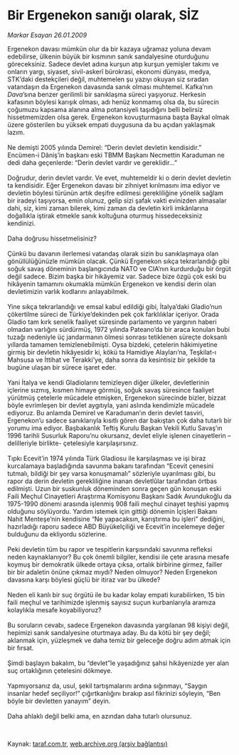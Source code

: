# Bir Ergenekon sanığı olarak, SİZ

*Markar Esayan 26.01.2009*

<div class="taraf_structure_2col_1zq">
<div class="margen_n">



 <p>Ergenekon davası mümkün olur da bir kazaya uğramaz yoluna devam edebilirse, ülkenin büyük bir kısmının sanık sandalyesine oturduğunu göreceksiniz. Sadece devlet adına kurşun atıp kurşun yemişler takımı ve onların yargı, siyaset, sivil-askerî bürokrasi, ekonomi dünyası, medya, STK’daki destekçileri değil, muhtemelen şu yazıyı okuyan siz sıradan vatandaşın da Ergenekon davasında sanık olması muhtemel. Kafka’nın <i>Dava</i>’sına benzer gerilimli bir sanıklaşma süreci yaşıyoruz. Herkesin kafasının böylesi karışık olması, adı henüz konmamış olsa da, bu sürecin çoğumuzu kapsama alanına alma potansiyeli taşıdığını belli belirsiz hissetmemizden olsa gerek. Ergenekon kovuşturmasına başta Baykal olmak üzere gösterilen bu yüksek empati duygusuna da bu açıdan yaklaşmak lazım. <br/><br/>Ne demişti 2005 yılında Demirel: “Derin devlet devletin kendisidir.” Encümen-i Dâniş’in başkanı eski TBMM Başkanı Necmettin Karaduman ne dedi daha geçenlerde: “Derin devlet vardır ve gereklidir...” <br/><br/>Doğrudur, derin devlet vardır. Ve evet, muhtemeldir ki o derin devlet devletin ta kendisidir. Eğer Ergenekon davası bir zihniyet kırılmasını ima ediyor ve devletin böylesi türünün artık deşifre edilmesi gerekliliğine yönelik sağlam bir iradeyi taşıyorsa, emin olunuz, gelip sizi şafak vakti evinizden almasalar dahi, siz, kimi zaman bilerek, kimi zaman da devletin kirli imkânlarına doğallıkla iştirak etmekle sanık koltuğuna oturmuş hissedeceksiniz kendinizi. <br/><br/>Daha doğrusu hissetmelisiniz? <br/><br/>Çünkü bu davanın ilerlemesi vatandaş olarak sizin bu sanıklaşmaya olan gönüllülüğünüzle mümkün olacak. Çünkü Ergenekon sıkça tekrarlandığı gibi soğuk savaş döneminin başlangıcında NATO ve CIA’nın kurdurduğu bir örgüt değil sadece. Bizim başka bir hikâyemiz var. Sadece bize özgü çok eski bu hikâyenin tamamını okumakla mümkün Ergenekon ve kendisi derin olan devletimizin varlık kodlarını anlayabilmek. <br/><br/>Yine sıkça tekrarlandığı ve emsal kabul edildiği gibi, İtalya’daki Gladio’nun çökertilme süreci de Türkiye’dekinden pek çok farklılıklar içeriyor. Orada Gladio tam kırk senelik faaliyet süresinde parlamento ve yargının haberi olmadan varlığını sürdürmüş, 1972 yılında Pateano’da bir araca konulan bubi tuzağı nedeniyle üç jandarmanın ölmesi sonrası tetiklenen süreçte doksanlı yıllarda tamamen temizlenebilmişti. Oysa bizdeki, çetelerin hâkimiyetine girmiş bir devletin hikâyesidir ki, kökü ta Hamidiye Alayları’na, Teşkilat-ı Mahsusa ve İttihat ve Terakki’ye, daha sonra da kesintisiz bir şekilde ta bugüne ulaşan bir sürece işaret eder. <br/><br/>Yani İtalya ve kendi Gladiolarını temizleyen diğer ülkeler, devletlerinin içlerine sızmış, kısmen himaye görmüş, soğuk savaş süresince faaliyet yürütmüş çetelerle mücadele etmişken, Ergenekon sürecinde bizler, bizzat böyle evrimleşen bir devlet aygıtıyla, yani aslında kendimizle mücadele ediyoruz. Bu anlamda Demirel ve Karaduman’ın derin devlet tasviri, Ergenekon’u sadece sanıklarıyla kısıtlı gören dar bakıştan çok daha tutarlı bir yorumu ima ediyor. Başbakanlık Teftiş Kurulu Başkan Vekili Kutlu Savaş’ın 1996 tarihli Susurluk Raporu’nu okursanız, devlet eliyle işlenen cinayetlerin –delilleriyle birlikte- çetelesiyle karşılaşırsınız. <br/><br/>Tıpkı Ecevit’in 1974 yılında Türk Gladiosu ile karşılaşması ve işi biraz kurcalamaya başladığında savunma bakanı tarafından “Ecevit çenesini tutmalı, bildiği bir şey varsa konuşmamalı” sözleriyle uyarılması gibi, bu rapor da derin devletin gerekliliğine inanan devletlûlar tarafından örtbas edilmişti. Uzun bir suskunluk döneminden sonra geçen gün konuşan eski Faili Meçhul Cinayetleri Araştırma Komisyonu Başkanı Sadık Avundukoğlu da 1975-1990 dönemi arasında işlenmiş 908 faili meçhul cinayet teşhisi yapmış olduğunu söylüyordu. Yardım istemek için gittiği dönemin İçişleri Bakanı Nahit Menteşe’nin kendisine “Ne yapacaksın, karıştırma bu işleri” dediğini, hazırladığı raporu sadece ABD Büyükelçiliği ve Ecevit’in incelemeye değer bulduğunu da ekliyordu sözlerine. <br/><br/>Peki devletin tüm bu rapor ve tespitlerin karşısındaki savunma refleksi neden kaynaklanıyor? Bu çok önemli bilgiler, kendisi ile çete arasına mesafe koymuş bir demokratik ülkede ortaya çıksa, ortalık birbirine girmez, failler bir bir adaletin önüne çıkmaz mıydı? Neden olmuyor? Neden Ergenekon davasına karşı böylesi güçlü bir itiraz var bu ülkede? <br/><br/>Neden eli kanlı bir suç örgütü ile bu kadar kolay empati kurabilirken, 15 bin faili meçhul ve tarihimizde işlenmiş sayısız suçun kurbanlarıyla aramıza kolaylıkla mesafe koyabiliyoruz? <br/><br/>Bu soruların cevabı, sadece Ergenekon davasında yargılanan 98 kişiyi değil, hepimizi sanık sandalyesine oturtmaya aday. Bu da kötü bir şey değil; aklanmak için, yüzleşmek ve daha temiz bir geleceğe doğru adım atmak için bir fırsat. <br/><br/>Şimdi başlayın bakalım, bu “devlet”le yaşadığınız şahsi hikâyenizde yer alan suç ortaklığının çetelesini dökmeye. <br/><br/>Yapmıyorsanız da, usul, şekil tartışmalarını ardına sığınmayı, “Saygın insanlar hedef seçiliyor!” çığırtkanlığını bırakıp asıl fikrinizi söyleyin, “Ben böyle bir devletten yanayım” deyin. <br/><br/>Daha ahlaklı değil belki ama, en azından daha tutarlı olursunuz.</p>

<br/>


<div id="taraf_not">
</div>

</div>


</div>

Kaynak: [taraf.com.tr](http://www.taraf.com.tr:80/makale/3722.htm), [web.archive.org (arşiv bağlantısı)](http://web.archive.org/web/20090313171448/http://www.taraf.com.tr:80/makale/3722.htm)
